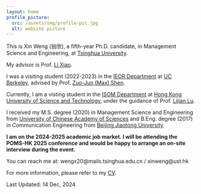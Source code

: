 ```yaml
---
layout: home
profile_picture:
  src: /assets/img/profile-pic.jpg
  alt: website picture
---
```


<p>
  This is Xin Weng (翁欣), a fifth-year Ph.D. candidate, in Management Science and Engineering, at <a href="https://www.tsinghua.edu.cn/en/index.htm">Tsinghua University</a>. 
</p>

<p>
  My advisor is Prof. <a href="https://www.tbsi.edu.cn/english/2021/1011/c4998a55896/page.htm">Li Xiao</a>.
</p>

<p>
  I was a visiting student (2022-2023) in the <a href="https://ieor.berkeley.edu">IEOR Department</a> at <a href="https://www.berkeley.edu">UC Berkeley</a>, advised by Prof. <a href="https://shen.ieor.berkeley.edu">Zuo-Jun (Max) Shen</a>. 
</p>

<p>
  Currently, I am a visting student in the <a href="https://isom.hkust.edu.hk">ISOM Department</a> at <a href="https://hkust.edu.hk">Hong Kong University of Science and Technology</a>, under the guidance of Prof. <a href="https://isom.hkust.edu.hk/faculty-and-staff/directory/lijianlu">Lijian Lu</a>.
</p>

<p>
  I received my M.S. degree (2020) in Management Science and Engineering from <a href="https://english.ucas.ac.cn">University of Chinese Academy of Sciences</a> and B.Eng. degree (2017) in Communication Engineering from <a href="http://en.njtu.edu.cn">Beijing Jiaotong University</a>.
</p>

<b>I am on the 2024-2025 academic job market. I will be attending the POMS-HK 2025 conference and would be happy to arrange an on-site interview during the event.</b>

<p>You can reach me at: wengx20@mails.tsinghua.edu.cn / xinweng@ust.hk </p>

<p>
For more information, please refer to my <a href="https://github.com/xinweng/xinweng.github.io/blob/master/assets/XinWeng_CV.pdf" target="_blank">CV</a>.
</p>

<p>Last Updated: 14 Dec, 2024</p>

